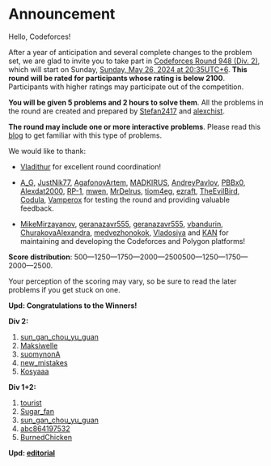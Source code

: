 # Announcement

Hello, Codeforces!

After a year of anticipation and several complete changes to the problem set, we are glad to invite you to take part in [Codeforces Round 948 (Div. 2)](https://codeforces.com/contest/1977 "Codeforces Round 948 (Div. 2)"), which will start on Sunday, [Sunday, May 26, 2024 at 20:35UTC+6](https://codeforces.com/https://www.timeanddate.com/worldclock/fixedtime.html?day=26&month=5&year=2024&hour=17&min=35&sec=0&p1=166). **This round will be rated for participants whose rating is below 2100**. Participants with higher ratings may participate out of the competition.

**You will be given 5 problems and 2 hours to solve them**. All the problems in the round are created and prepared by [Stefan2417](https://codeforces.com/profile/Stefan2417 "Master Stefan2417") and [alexchist](https://codeforces.com/profile/alexchist "Master alexchist").

**The round may include one or more interactive problems**. Please read this [blog](https://codeforces.com/blog/entry/45307) to get familiar with this type of problems.

We would like to thank:

 * [Vladithur](https://codeforces.com/profile/Vladithur "International Master Vladithur") for excellent round coordination!

 * [A_G](https://codeforces.com/profile/A_G "Legendary Grandmaster A_G"), [JustNik77](https://codeforces.com/profile/JustNik77 "Master JustNik77"), [AgafonovArtem](https://codeforces.com/profile/AgafonovArtem "International Master AgafonovArtem"), [MADKIRUS](https://codeforces.com/profile/MADKIRUS "Master MADKIRUS"), [AndreyPavlov](https://codeforces.com/profile/AndreyPavlov "Master AndreyPavlov"), [PBBx0](https://codeforces.com/profile/PBBx0 "Master PBBx0"), [Alexdat2000](https://codeforces.com/profile/Alexdat2000 "Master Alexdat2000"), [RP-1](https://codeforces.com/profile/RP-1 "International Master RP-1"), [mwen](https://codeforces.com/profile/mwen "Master mwen"), [MrDelrus](https://codeforces.com/profile/MrDelrus "Candidate Master MrDelrus"), [tiom4eg](https://codeforces.com/profile/tiom4eg "Candidate Master tiom4eg"), [ezraft](https://codeforces.com/profile/ezraft "Candidate Master ezraft"), [TheEvilBird](https://codeforces.com/profile/TheEvilBird "Expert TheEvilBird"), [Codula](https://codeforces.com/profile/Codula "Specialist Codula"), [Vamperox](https://codeforces.com/profile/Vamperox "Pupil Vamperox") for testing the round and providing valuable feedback.

 * [MikeMirzayanov](https://codeforces.com/profile/MikeMirzayanov "Headquarters, MikeMirzayanov"), [geranazavr555](https://codeforces.com/profile/geranazavr555 "Headquarters, geranazavr555"), [geranazavr555](https://codeforces.com/profile/geranazavr555 "Headquarters, geranazavr555"), [vbandurin](https://codeforces.com/profile/vbandurin "Unrated, vbandurin"), [ChurakovaAlexandra](https://codeforces.com/profile/ChurakovaAlexandra "Unrated, ChurakovaAlexandra"), [medvezhonokok](https://codeforces.com/profile/medvezhonokok "Newbie medvezhonokok"), [Vladosiya](https://codeforces.com/profile/Vladosiya "Candidate Master Vladosiya") and [KAN](https://codeforces.com/profile/KAN "Legendary Grandmaster KAN") for maintaining and developing the Codeforces and Polygon platforms!

**Score distribution**: 500—1250—1750—2000—2500500—1250—1750—2000—2500.

Your perception of the scoring may vary, so be sure to read the later problems if you get stuck on one.

**Upd: Congratulations to the Winners!**

**Div 2:**

 1. [sun_gan_chou_yu_guan](https://codeforces.com/profile/sun_gan_chou_yu_guan "Unrated, sun_gan_chou_yu_guan")
2. [Maksiwelle](https://codeforces.com/profile/Maksiwelle "Newbie Maksiwelle")
3. [suomynonA](https://codeforces.com/profile/suomynonA "Candidate Master suomynonA")
4. [new_mistakes](https://codeforces.com/profile/new_mistakes "Candidate Master new_mistakes")
5. [Kosyaaa](https://codeforces.com/profile/Kosyaaa "Expert Kosyaaa")

**Div 1+2:**

 1. [tourist](https://codeforces.com/profile/tourist "Legendary Grandmaster tourist")
2. [Sugar_fan](https://codeforces.com/profile/Sugar_fan "International Grandmaster Sugar_fan")
3. [sun_gan_chou_yu_guan](https://codeforces.com/profile/sun_gan_chou_yu_guan "Unrated, sun_gan_chou_yu_guan")
4. [abc864197532](https://codeforces.com/profile/abc864197532 "International Grandmaster abc864197532")
5. [BurnedChicken](https://codeforces.com/profile/BurnedChicken "Legendary Grandmaster BurnedChicken")

**Upd: [editorial](Tutorial_(en).md)**

